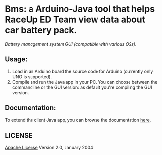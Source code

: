 # Bms: a Arduino-Java tool that helps RaceUp ED Team view data about car battery pack.
*Battery management system GUI (compatible with various OSs).*

## Usage:
1. Load in an Arduino board the source code for Arduino (currently only UNO is supported).
2. Compile and run the Java app in your PC. You can choose between the commandline or the GUI version: as default you're compiling the GUI version.

## Documentation:
To extend the client Java app, you can browse the documentation [here](docs/index.html).

## LICENSE
[Apache License](http://www.apache.org/licenses/LICENSE-2.0) Version 2.0, January 2004

